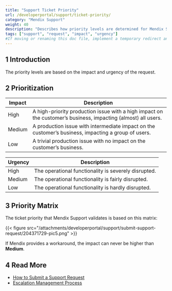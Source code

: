 ```yaml
---
title: "Support Ticket Priority"
url: /developerportal/support/ticket-priority/
category: "Mendix Support"
weight: 40
description: "Describes how priority levels are determined for Mendix Support."
tags: ["support", "request", "impact", "urgency"]
#If moving or renaming this doc file, implement a temporary redirect and let the respective team know they should update the URL in the product. See Mapping to Products for more details.
---
```


## 1 Introduction

The priority levels are based on the impact and urgency of the request.

## 2 Prioritization

| Impact  | Description |
| ------- | ------- |
| High    | A high-priority production issue with a high impact on the customer’s business, impacting (almost) all users. |
| Medium  | A production issue with intermediate impact on the customer’s business, impacting a group of users. |
| Low     | A trivial production issue with no impact on the customer’s business. |

| Urgency | Description |
| ------- | ------- |
| High    | The operational functionality is severely disrupted. |
| Medium  | The operational functionality is fairly disrupted. |
| Low     | The operational functionality is hardly disrupted. |

## 3 Priority Matrix

The ticket priority that Mendix Support validates is based on this matrix:

{{< figure src="/attachments/developerportal/support/submit-support-request/204371729-pic5.png" >}}

If Mendix provides a workaround, the impact can never be higher than **Medium**.

## 4 Read More

* [How to Submit a Support Request](/developerportal/support/submit-support-request/)
* [Escalation Management Process](/developerportal/support/escalation-management-process/)
